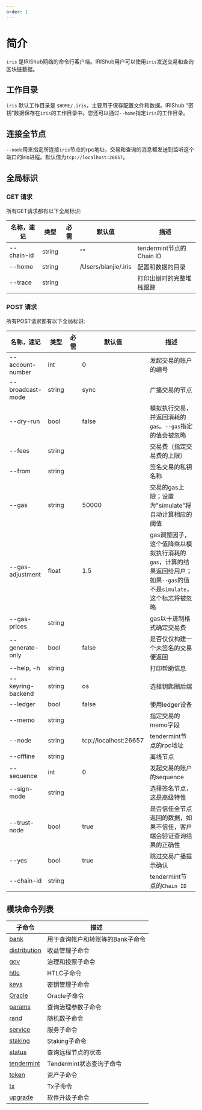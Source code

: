 ```yaml
---
order: 1
---
```


# 简介

`iris` 是IRIShub网络的命令行客户端。IRIShub用户可以使用`iris`发送交易和查询区块链数据。

## 工作目录

`iris` 默认工作目录是 `$HOME/.iris`，主要用于保存配置文件和数据。IRIShub “密钥”数据保存在`iris`的工作目录中。您还可以通过`--home`指定`iris`的工作目录。

## 连接全节点

`--node`用来指定所连接`iris`节点的rpc地址，交易和查询的消息都发送到监听这个端口的iris进程。默认值为`tcp://localhost:26657`。

## 全局标识

### GET 请求

所有GET请求都有以下全局标识:

| 名称，速记 | 类型   | 必需 | 默认值               | 描述                     |
| ---------- | ------ | ---- | -------------------- | ------------------------ |
| --chain-id | string |      | ""                   | tendermint节点的Chain ID |
| --home     | string |      | /Users/bianjie/.iris | 配置和数据的目录         |
| --trace    | string |      |                      | 打印出错时的完整堆栈跟踪 |

### POST 请求

所有POST请求都有以下全局标识:

| 名称，速记        | 类型   | 必需 | 默认值                | 描述                                                                                                                |
| ----------------- | ------ | ---- | --------------------- | ------------------------------------------------------------------------------------------------------------------- |
| --account-number  | int    |      | 0                     | 发起交易的账户的编号                                                                                                |
| --broadcast-mode  | string |      | sync                  | 广播交易的节点                                                                                                      |
| --dry-run         | bool   |      | false                 | 模拟执行交易，并返回消耗的`gas`。`--gas`指定的值会被忽略                                                            |
| --fees            | string |      |                       | 交易费（指定交易费的上限）                                                                                          |
| --from            | string |      |                       | 签名交易的私钥名称                                                                                                  |
| --gas             | string |      | 50000                 | 交易的gas上限；设置为"simulate"将自动计算相应的阈值                                                                 |
| --gas-adjustment  | float  |      | 1.5                   | gas调整因子，这个值降乘以模拟执行消耗的`gas`，计算的结果返回给用户；如果`--gas`的值不是`simulate`，这个标志将被忽略 |
| --gas-prices      | string |      |                       | gas以十进制格式确定交易费                                                                                           |
| --generate-only   | bool   |      | false                 | 是否仅仅构建一个未签名的交易便返回                                                                                  |
| --help, -h        | string |      |                       | 打印帮助信息                                                                                                        |
| --keyring-backend | string |      | os                    | 选择钥匙圈后端                                                                                                      |
| --ledger          | bool   |      | false                 | 使用ledger设备                                                                                                      |
| --memo            | string |      |                       | 指定交易的memo字段                                                                                                  |
| --node            | string |      | tcp://localhost:26657 | tendermint节点的rpc地址                                                                                             |
| --offline         | string |      |                       | 离线节点                                                                                                            |
| --sequence        | int    |      | 0                     | 发起交易的账户的sequence                                                                                            |
| --sign-mode       | string |      |                       | 选择签名节点，这是高级特性                                                                                          |
| --trust-node      | bool   |      | true                  | 是否信任全节点返回的数据，如果不信任，客户端会验证查询结果的正确性                                                  |
| --yes             | bool   |      | true                  | 跳过交易广播提示确认                                                                                                |
| --chain-id        | string |      |                       | tendermint节点的`Chain ID`                                                                                          |

## 模块命令列表

| **子命令**                        | **描述**                         |
| --------------------------------- | -------------------------------- |
| [bank](./bank.md)                 | 用于查询帐户和转账等的Bank子命令 |
| [distribution](./distribution.md) | 收益管理子命令                   |
| [gov](./gov.md)                   | 治理和投票子命令                 |
| [htlc](./htlc.md)                 | HTLC子命令                       |
| [keys](./keys.md)                 | 密钥管理子命令                   |
| [Oracle](./oracle.md)             | Oracle子命令                     |
| [params](./params.md)             | 查询治理参数子命令               |
| [rand](./rand.md)                 | 随机数子命令                     |
| [service](./service.md)           | 服务子命令                       |
| [staking](./staking.md)           | Staking子命令                    |
| [status](./status.md)             | 查询远程节点的状态               |
| [tendermint](./tendermint.md)     | Tendermint状态查询子命令         |
| [token](./token.md)               | 资产子命令                       |
| [tx](./tx.md)                     | Tx子命令                         |
| [upgrade](./upgrade.md)           | 软件升级子命令                   |
